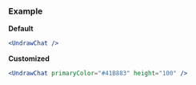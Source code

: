 ### Example

**Default**
```jsx
<UndrawChat />
```

**Customized**
```jsx
<UndrawChat primaryColor="#41B883" height="100" />
```
